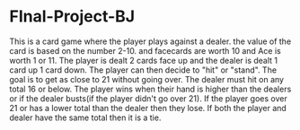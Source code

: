 # FInal-Project-BJ
This is a card game where the player plays against a dealer. the value of the card is based on the number 2-10. and facecards are worth 10 and Ace is worth 1 or 11. The player is dealt 2 cards face up and the dealer is dealt 1 card up 1 card down. The player can then decide to "hit" or "stand". The goal is to get as close to 21 without going over. The dealer must hit on any total 16 or below. The player wins when their hand is higher than the dealers or if the dealer busts(if the player didn't go over 21). If the player goes over 21 or has a lower total than the dealer then they lose. If both the player and dealer have the same total then it is a tie. 
